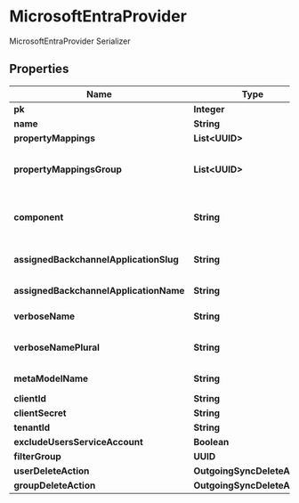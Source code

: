 

# MicrosoftEntraProvider

MicrosoftEntraProvider Serializer

## Properties

| Name | Type | Description | Notes |
|------------ | ------------- | ------------- | -------------|
|**pk** | **Integer** |  |  [readonly] |
|**name** | **String** |  |  |
|**propertyMappings** | **List&lt;UUID&gt;** |  |  [optional] |
|**propertyMappingsGroup** | **List&lt;UUID&gt;** | Property mappings used for group creation/updating. |  [optional] |
|**component** | **String** | Get object component so that we know how to edit the object |  [readonly] |
|**assignedBackchannelApplicationSlug** | **String** | Internal application name, used in URLs. |  [readonly] |
|**assignedBackchannelApplicationName** | **String** | Application&#39;s display Name. |  [readonly] |
|**verboseName** | **String** | Return object&#39;s verbose_name |  [readonly] |
|**verboseNamePlural** | **String** | Return object&#39;s plural verbose_name |  [readonly] |
|**metaModelName** | **String** | Return internal model name |  [readonly] |
|**clientId** | **String** |  |  |
|**clientSecret** | **String** |  |  |
|**tenantId** | **String** |  |  |
|**excludeUsersServiceAccount** | **Boolean** |  |  [optional] |
|**filterGroup** | **UUID** |  |  [optional] |
|**userDeleteAction** | **OutgoingSyncDeleteAction** |  |  [optional] |
|**groupDeleteAction** | **OutgoingSyncDeleteAction** |  |  [optional] |



